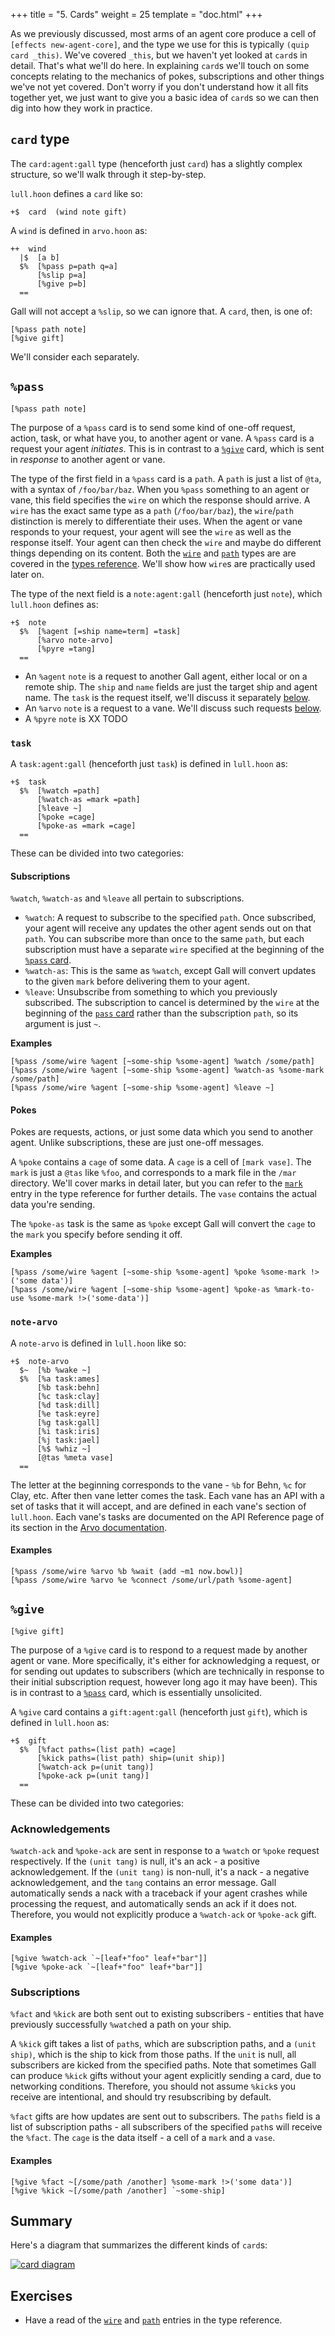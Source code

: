 +++
title = "5. Cards"
weight = 25
template = "doc.html"
+++

As we previously discussed, most arms of an agent core produce a cell of
`[effects new-agent-core]`, and the type we use for this is typically `(quip card _this)`. We've covered `_this`, but we haven't yet looked at `card`s in
detail. That's what we'll do here. In explaining `card`s we'll touch on some
concepts relating to the mechanics of pokes, subscriptions and other things
we've not yet covered. Don't worry if you don't understand how it all fits
together yet, we just want to give you a basic idea of `card`s so we can then
dig into how they work in practice.

## `card` type

The `card:agent:gall` type (henceforth just `card`) has a slightly complex
structure, so we'll walk through it step-by-step.

`lull.hoon` defines a `card` like so:

```hoon
+$  card  (wind note gift)
```

A `wind` is defined in `arvo.hoon` as:

```hoon
++  wind
  |$  [a b]
  $%  [%pass p=path q=a]
      [%slip p=a]
      [%give p=b]
  ==
```

Gall will not accept a `%slip`, so we can ignore that. A `card`, then, is one
of:

```hoon
[%pass path note]
[%give gift]
```

We'll consider each separately.

## `%pass`

```hoon
[%pass path note]
```

The purpose of a `%pass` card is to send some kind of one-off request, action,
task, or what have you, to another agent or vane. A `%pass` card is a request
your agent _initiates_. This is in contrast to a [`%give`](#give) card, which is
sent in _response_ to another agent or vane.

The type of the first field in a `%pass` card is a `path`. A `path` is just a
list of `@ta`, with a syntax of `/foo/bar/baz`. When you `%pass` something to an
agent or vane, this field specifies the `wire` on which the response should
arrive. A `wire` has the exact same type as a `path` (`/foo/bar/baz`), the
`wire`/`path` distinction is merely to differentiate their uses. When the agent
or vane responds to your request, your agent will see the `wire` as well as the
response itself. Your agent can then check the `wire` and maybe do different
things depending on its content. Both the
[`wire`](/docs/userspace/gall-guide/types#wire) and
[`path`](/docs/userspace/gall-guide/types#path) types are are covered in the
[types reference](/docs/userspace/gall-guide/types). We'll show how `wire`s are
practically used later on.

The type of the next field is a `note:agent:gall` (henceforth just `note`), which
`lull.hoon` defines as:

```hoon
+$  note
  $%  [%agent [=ship name=term] =task]
      [%arvo note-arvo]
      [%pyre =tang]
  ==
```

- An `%agent` `note` is a request to another Gall agent, either local or on a
  remote ship. The `ship` and `name` fields are just the target ship and agent
  name. The `task` is the request itself, we'll discuss it separately
  [below](#task).
- An `%arvo` `note` is a request to a vane. We'll discuss such requests
  [below](#note-arvo).
- A `%pyre` `note` is XX TODO

### `task`

A `task:agent:gall` (henceforth just `task`) is defined in `lull.hoon` as:

```hoon
+$  task
  $%  [%watch =path]
      [%watch-as =mark =path]
      [%leave ~]
      [%poke =cage]
      [%poke-as =mark =cage]
  ==
```

These can be divided into two categories:

#### Subscriptions

`%watch`, `%watch-as` and `%leave` all pertain to subscriptions.

- `%watch`: A request to subscribe to the specified `path`. Once subscribed,
  your agent will receive any updates the other agent sends out on that `path`.
  You can subscribe more than once to the same `path`, but each subscription
  must have a separate `wire` specified at the beginning of the [`%pass`
  card](#pass).
- `%watch-as`: This is the same as `%watch`, except Gall will convert updates to
  the given `mark` before delivering them to your agent.
- `%leave`: Unsubscribe from something to which you previously subscribed. The
  subscription to cancel is determined by the `wire` at the beginning of the
  [`pass` card](#pass) rather than the subscription `path`, so its argument is
  just `~`.

**Examples**

```hoon
[%pass /some/wire %agent [~some-ship %some-agent] %watch /some/path]
[%pass /some/wire %agent [~some-ship %some-agent] %watch-as %some-mark /some/path]
[%pass /some/wire %agent [~some-ship %some-agent] %leave ~]
```

#### Pokes

Pokes are requests, actions, or just some data which you send to another agent.
Unlike subscriptions, these are just one-off messages.

A `%poke` contains a `cage` of some data. A `cage` is a cell of `[mark vase]`.
The `mark` is just a `@tas` like `%foo`, and corresponds to a mark file in the
`/mar` directory. We'll cover marks in detail later, but you can refer to the
[`mark`](/docs/userspace/gall-guide/types#mark) entry in the type reference for
further details. The `vase` contains the actual data you're sending.

The `%poke-as` task is the same as `%poke` except Gall will convert the `cage`
to the `mark` you specify before sending it off.

**Examples**

```hoon
[%pass /some/wire %agent [~some-ship %some-agent] %poke %some-mark !>('some data')]
[%pass /some/wire %agent [~some-ship %some-agent] %poke-as %mark-to-use %some-mark !>('some-data')]
```

### `note-arvo`

A `note-arvo` is defined in `lull.hoon` like so:

```hoon
+$  note-arvo
  $~  [%b %wake ~]
  $%  [%a task:ames]
      [%b task:behn]
      [%c task:clay]
      [%d task:dill]
      [%e task:eyre]
      [%g task:gall]
      [%i task:iris]
      [%j task:jael]
      [%$ %whiz ~]
      [@tas %meta vase]
  ==
```

The letter at the beginning corresponds to the vane - `%b` for Behn, `%c` for
Clay, etc. After then vane letter comes the task. Each vane has an API with a
set of tasks that it will accept, and are defined in each vane's section of
`lull.hoon`. Each vane's tasks are documented on the API Reference page of its
section in the [Arvo documentation](/docs/arvo/arvo).

#### Examples

```hoon
[%pass /some/wire %arvo %b %wait (add ~m1 now.bowl)]
[%pass /some/wire %arvo %e %connect /some/url/path %some-agent]
```

## `%give`

```hoon
[%give gift]
```

The purpose of a `%give` card is to respond to a request made by another agent
or vane. More specifically, it's either for acknowledging a request, or for
sending out updates to subscribers (which are technically in response to their
initial subscription request, however long ago it may have been). This is in
contrast to a [`%pass`](#give) card, which is essentially unsolicited.

A `%give` card contains a `gift:agent:gall` (henceforth just `gift`), which is
defined in `lull.hoon` as:

```hoon
+$  gift
  $%  [%fact paths=(list path) =cage]
      [%kick paths=(list path) ship=(unit ship)]
      [%watch-ack p=(unit tang)]
      [%poke-ack p=(unit tang)]
  ==
```

These can be divided into two categories:

### Acknowledgements

`%watch-ack` and `%poke-ack` are sent in response to a `%watch` or `%poke`
request respectively. If the `(unit tang)` is null, it's an ack - a positive
acknowledgement. If the `(unit tang)` is non-null, it's a nack - a negative
acknowledgement, and the `tang` contains an error message. Gall automatically
sends a nack with a traceback if your agent crashes while processing the
request, and automatically sends an ack if it does not. Therefore, you would not explicitly produce a `%watch-ack` or `%poke-ack` gift.

#### Examples

```hoon
[%give %watch-ack `~[leaf+"foo" leaf+"bar"]]
[%give %poke-ack `~[leaf+"foo" leaf+"bar"]]
```

### Subscriptions

`%fact` and `%kick` are both sent out to existing subscribers - entities that
have previously successfully `%watch`ed a path on your ship.

A `%kick` gift takes a list of `path`s, which are subscription paths, and a
`(unit ship)`, which is the ship to kick from those paths. If the `unit` is
null, all subscribers are kicked from the specified paths. Note that sometimes
Gall can produce `%kick` gifts without your agent explicitly sending a card, due
to networking conditions. Therefore, you should not assume `%kick`s you receive
are intentional, and should try resubscribing by default.

`%fact` gifts are how updates are sent out to subscribers. The `paths` field is
a list of subscription paths - all subscribers of the specified `path`s will
receive the `%fact`. The `cage` is the data itself - a cell of a `mark` and a
`vase`.

#### Examples

```hoon
[%give %fact ~[/some/path /another] %some-mark !>('some data')]
[%give %kick ~[/some/path /another] `~some-ship]
```

## Summary

Here's a diagram that summarizes the different kinds of `card`s:

[![card diagram](https://m.tinnus-napbus.xyz/pub/card-diagram.svg)](https://m.tinnus-napbus.xyz/pub/card-diagram.svg)

## Exercises

- Have a read of the [`wire`](/docs/userspace/gall-guide/types#wire) and
  [`path`](/docs/userspace/gall-guide/types#path) entries in the type reference.
